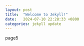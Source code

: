 ```yaml
---
layout: post
title:  "Welcome to Jekyll!"
date:   2024-07-10 22:28:33 +0800
categories: jekyll update
---
```


page5